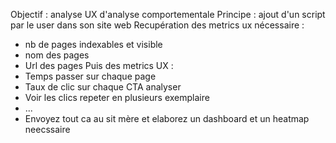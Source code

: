 Objectif : analyse UX d'analyse comportementale
Principe : ajout d'un script par le user dans son site web
Recupération des metrics ux nécessaire : 
  - nb de pages indexables et visible
  - nom des pages 
  - Url des pages 
Puis des metrics UX : 
  - Temps passer sur chaque page
  - Taux de clic sur chaque CTA analyser 
  - Voir les clics repeter en plusieurs exemplaire 
  - ...
- Envoyez tout ca au sit mère et elaborez un dashboard et un heatmap neecssaire